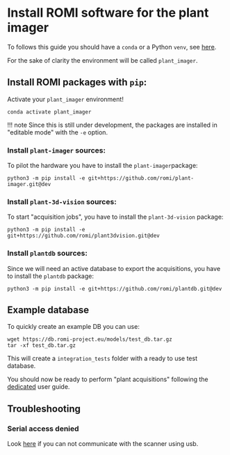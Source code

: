 Install ROMI software for the plant imager
============================================

To follows this guide you should have a `conda` or a Python `venv`, see [here](create_env.md).

For the sake of clarity the environment will be called `plant_imager`.

## Install ROMI packages with `pip`:

Activate your `plant_imager` environment!

```shell
conda activate plant_imager
```

!!! note
    Since this is still under development, the packages are installed in "editable mode" with the `-e` option.

### Install `plant-imager` sources:

To pilot the hardware you have to install the `plant-imager`package:

```shell
python3 -m pip install -e git+https://github.com/romi/plant-imager.git@dev
```

### Install `plant-3d-vision` sources:

To start "acquisition jobs", you have to install the `plant-3d-vision` package:

```shell
python3 -m pip install -e git+https://github.com/romi/plant3dvision.git@dev
```

### Install `plantdb` sources:

Since we will need an active database to export the acquisitions, you have to install the `plantdb` package:

```shell
python3 -m pip install -e git+https://github.com/romi/plantdb.git@dev
```

## Example database

To quickly create an example DB you can use:

```shell
wget https://db.romi-project.eu/models/test_db.tar.gz
tar -xf test_db.tar.gz
```

This will create a `integration_tests` folder with a ready to use test database.

You should now be ready to perform "plant acquisitions" following the [dedicated](../tutorials/reconstruct_scan.md) user guide.

## Troubleshooting

### Serial access denied

Look [here](../build/troubleshooting.md#serial-access-denied) if you can not communicate with the scanner using usb.
